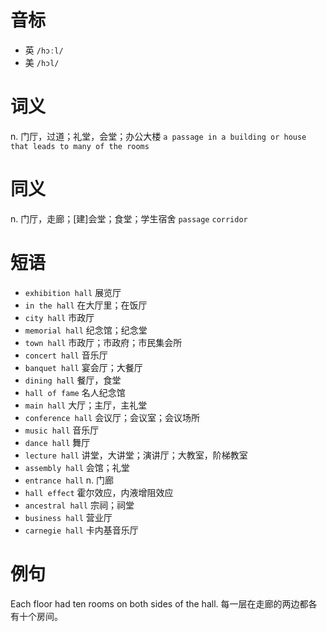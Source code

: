 # 音标

- 英 `/hɔːl/`
- 美 `/hɔl/`

# 词义

n. 门厅，过道；礼堂，会堂；办公大楼
`a passage in a building or house that leads to many of the rooms`

# 同义

n. 门厅，走廊；[建]会堂；食堂；学生宿舍
`passage` `corridor`

# 短语

- `exhibition hall` 展览厅
- `in the hall` 在大厅里；在饭厅
- `city hall` 市政厅
- `memorial hall` 纪念馆；纪念堂
- `town hall` 市政厅；市政府；市民集会所
- `concert hall` 音乐厅
- `banquet hall` 宴会厅；大餐厅
- `dining hall` 餐厅，食堂
- `hall of fame` 名人纪念馆
- `main hall` 大厅；主厅，主礼堂
- `conference hall` 会议厅；会议室；会议场所
- `music hall` 音乐厅
- `dance hall` 舞厅
- `lecture hall` 讲堂，大讲堂；演讲厅；大教室，阶梯教室
- `assembly hall` 会馆；礼堂
- `entrance hall` n. 门廊
- `hall effect` 霍尔效应，内液增阻效应
- `ancestral hall` 宗祠；祠堂
- `business hall` 营业厅
- `carnegie hall` 卡内基音乐厅

# 例句

Each floor had ten rooms on both sides of the hall.
每一层在走廊的两边都各有十个房间。


